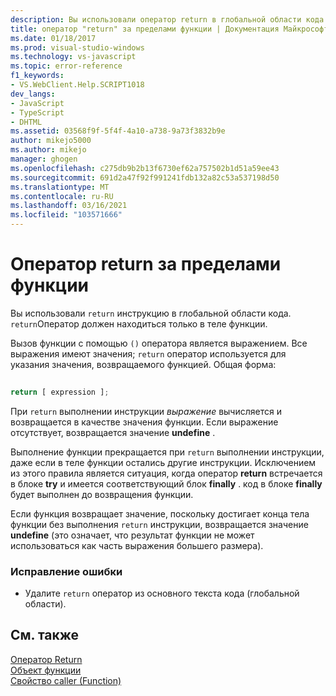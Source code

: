 ```yaml
---
description: Вы использовали оператор return в глобальной области кода.
title: оператор "return" за пределами функции | Документация Майкрософт
ms.date: 01/18/2017
ms.prod: visual-studio-windows
ms.technology: vs-javascript
ms.topic: error-reference
f1_keywords:
- VS.WebClient.Help.SCRIPT1018
dev_langs:
- JavaScript
- TypeScript
- DHTML
ms.assetid: 03568f9f-5f4f-4a10-a738-9a73f3832b9e
author: mikejo5000
ms.author: mikejo
manager: ghogen
ms.openlocfilehash: c275db9b2b13f6730ef62a757502b1d51a59ee43
ms.sourcegitcommit: 691d2a47f92f991241fdb132a82c53a537198d50
ms.translationtype: MT
ms.contentlocale: ru-RU
ms.lasthandoff: 03/16/2021
ms.locfileid: "103571666"
---
```

# <a name="return-statement-outside-of-function"></a>Оператор return за пределами функции
Вы использовали `return` инструкцию в глобальной области кода. `return`Оператор должен находиться только в теле функции.  
  
 Вызов функции с помощью `()` оператора является выражением. Все выражения имеют значения; `return` оператор используется для указания значения, возвращаемого функцией. Общая форма:  
  
```js
  
return [ expression ];  
```  
  
 При `return` выполнении инструкции *выражение* вычисляется и возвращается в качестве значения функции. Если выражение отсутствует, возвращается значение **undefine** .  
  
 Выполнение функции прекращается при `return` выполнении инструкции, даже если в теле функции остались другие инструкции. Исключением из этого правила является ситуация, когда оператор **return** встречается в блоке **try** и имеется соответствующий блок **finally** . код в блоке **finally** будет выполнен до возвращения функции.  
  
 Если функция возвращает значение, поскольку достигает конца тела функции без выполнения `return` инструкции, возвращается значение **undefine** (это означает, что результат функции не может использоваться как часть выражения большего размера).  
  
### <a name="to-correct-this-error"></a>Исправление ошибки  
  
- Удалите `return` оператор из основного текста кода (глобальной области).  
  
## <a name="see-also"></a>См. также  
 [Оператор Return](https://developer.mozilla.org/docs/Web/JavaScript/Reference/Statements/return)   
 [Объект функции](https://developer.mozilla.org/docs/Web/JavaScript/Reference/Global_Objects/Function)   
 [Свойство caller (Function)](https://developer.mozilla.org/docs/Web/JavaScript/Reference/Global_Objects/Function/caller)
